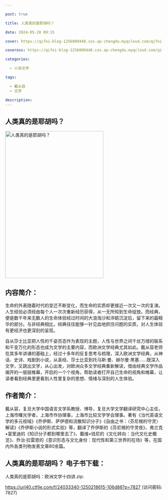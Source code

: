 ```yaml
---

post: true

title: 人类真的是耶胡吗？

date: 2024-05-28 09:15

cover: https://qifei-blog-1256009448.cos.ap-chengdu.myqcloud.com/qifei-blog/660004f69f345e8d03925e7b.jpg

coveross: https://qifei-blog-1256009448.cos.ap-chengdu.myqcloud.com/qifei-blog/660004f69f345e8d03925e7b.jpg

categories:

  - 小说文学

tags:

  - 戴从容
  - 文学

description:
---
```


## 人类真的是耶胡吗？
<img alt="人类真的是耶胡吗？ " class="aligncenter loaded" data-was-processed="true" decoding="async" fetchpriority="high" height="471" src="https://qifei-blog-1256009448.cos.ap-chengdu.myqcloud.com/qifei-blog/660004f69f345e8d03925e7b.jpg " style="cursor: zoom-in;" width="314"/>

## 内容简介：

生命的外表随着时代的变迁不断变化，而生命的实质却更接近一次又一次的复演。人生经验必须经由每个人一次次重新经历获得，从一无所知到生命绽放。而经典，便是数千年来无数人的生命体验经过时间的大浪淘沙和淬砺沉淀后，留下来的最精华的部分。与非经典相比，经典往往能够一针见血地抓住问题的实质，对人生体验有更经济也更深刻的呈现。

自从莎士比亚把人性的千姿百态作为表现的主题，人性与世界之间千丝万缕的联系和千变万化的形态也成为文学的主要内容，而欧洲文学经典尤其如此。戴从容老师在其多年讲课的基础上，经过十多年的反复思考与梳理，深入欧洲文学经典，从神话、史诗、戏剧到小说，从圣经、莎士比亚到托马斯·曼、赫尔曼·黑塞……既深入文学，又跳出文学，从心出发，对欧洲众多文学经典重新解读，借由经典文学作品揭开的一层层帷幕，开启的一个个视角，帮助读者打开自己生命的视角和帷幕，让读者看到经典里更看到人性里复杂的思想、情绪与深刻的人生体验。

## 作者简介：

戴从容，复旦大学中国语言文学系教授、博导，复旦大学文学翻译研究中心主任，上海市曙光学者，上海市作协理事，上海市比较文学学会理事。著有《当代英语文学的多元视域》《乔伊斯、萨伊德和流散知识分子》《自由之书：〈芬尼根的守灵〉解读》《乔伊斯小说的形式实验》等，翻译了乔伊斯的《芬尼根的守灵夜》、弗兰克•富里迪的《知识分子都到哪里去了》、戴维•钱尼的《文化转向：当代文化史概览》、乔治·拉雷恩的《意识形态与文化身份：现代性和第三世界的在场》等，在国内外各类刊物发表文章80余篇。

## 人类真的是耶胡吗？ 电子书下载：



人类真的是耶胡吗：欧洲文学十四讲.zip: 

https://url40.ctfile.com/f/24033340-1250218615-106d86?p=7827 (访问密码: 7827)
